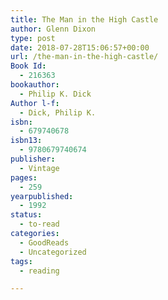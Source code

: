 ```yaml
---
title: The Man in the High Castle
author: Glenn Dixon
type: post
date: 2018-07-28T15:06:57+00:00
url: /the-man-in-the-high-castle/
Book Id:
  - 216363
bookauthor:
  - Philip K. Dick
Author l-f:
  - Dick, Philip K.
isbn:
  - 679740678
isbn13:
  - 9780679740674
publisher:
  - Vintage
pages:
  - 259
yearpublished:
  - 1992
status:
  - to-read
categories:
  - GoodReads
  - Uncategorized
tags:
  - reading

---
```

